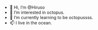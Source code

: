- 👋 Hi, I’m @Hiruso
- 👀 I’m interested in octopus.
- 🌱 I’m currently learning to be octopussss.
- 📫 I live in the ocean.

